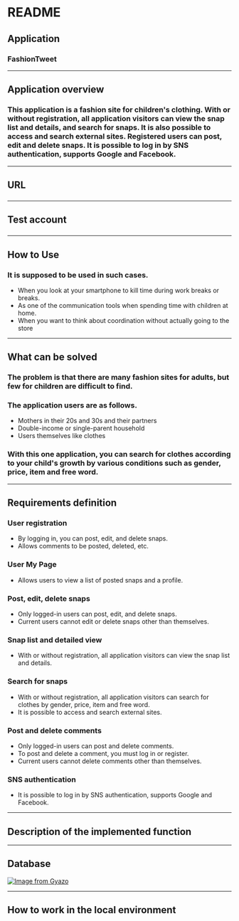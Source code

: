 # README

## Application
### FashionTweet
--------------------------------------
## Application overview
### This application is a fashion site for children's clothing. With or without registration, all application visitors can view the snap list and details, and search for snaps. It is also possible to access and search external sites. Registered users can post, edit and delete snaps. It is possible to log in by SNS authentication, supports Google and Facebook.
--------------------------------------
## URL
###
--------------------------------------
## Test account
###
--------------------------------------
## How to Use
### It is supposed to be used in such cases.
- When you look at your smartphone to kill time during work breaks or breaks.
- As one of the communication tools when spending time with children at home.
- When you want to think about coordination without actually going to the store
--------------------------------------
## What can be solved
### The problem is that there are many fashion sites for adults, but few for children are difficult to find.
### The application users are as follows.
- Mothers in their 20s and 30s and their partners
- Double-income or single-parent household
- Users themselves like clothes 
### With this one application, you can search for clothes according to your child's growth by various conditions such as gender, price, item and free word.
--------------------------------------
## Requirements definition
### User registration
- By logging in, you can post, edit, and delete snaps.
- Allows comments to be posted, deleted, etc.
### User My Page
- Allows users to view a list of posted snaps and a profile.
### Post, edit, delete snaps
- Only logged-in users can post, edit, and delete snaps.
- Current users cannot edit or delete snaps other than themselves.
### Snap list and detailed view
- With or without registration, all application visitors can view the snap list and details.
### Search for snaps
- With or without registration, all application visitors can 
search for clothes by gender, price, item and free word.
- It is possible to access and search external sites.
### Post and delete comments
- Only logged-in users can post and delete comments.
- To post and delete a comment, you must log in or register.
- Current users cannot delete comments other than themselves.
### SNS authentication
- It is possible to log in by SNS authentication, supports Google and Facebook.
--------------------------------------
## Description of the implemented function

--------------------------------------
## Database
[![Image from Gyazo](https://i.gyazo.com/4a621b7ec7b29ce76f3026b8c0e1857e.png)](https://gyazo.com/4a621b7ec7b29ce76f3026b8c0e1857e)

--------------------------------------
## How to work in the local environment